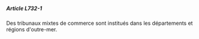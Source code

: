 ##### Article L732-1

Des tribunaux mixtes de commerce sont institués dans les départements et régions d'outre-mer.

